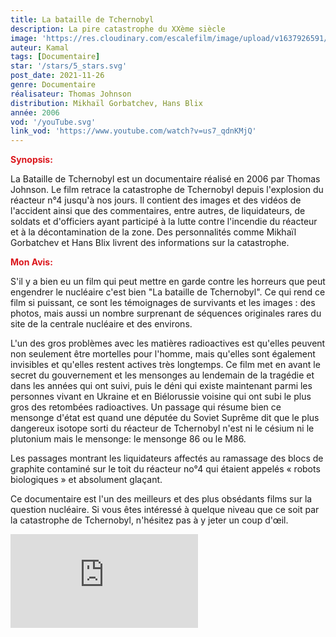 ```yaml
---
title: La bataille de Tchernobyl
description: La pire catastrophe du XXème siècle
image: 'https://res.cloudinary.com/escalefilm/image/upload/v1637926591/centrale-lenine-r%C3%A9acteur-4-de-tcherobyl-apr%C3%A8s-limplosion_mdnfxv.jpg'
auteur: Kamal
tags: [Documentaire]
star: '/stars/5_stars.svg'
post_date: 2021-11-26
genre: Documentaire
réalisateur: Thomas Johnson
distribution: Mikhaïl Gorbatchev, Hans Blix
année: 2006
vod: '/youTube.svg'
link_vod: 'https://www.youtube.com/watch?v=us7_qdnKMjQ'
---
```


<span style="color:#db161c">**Synopsis:**</span>

La Bataille de Tchernobyl est un documentaire réalisé en 2006 par Thomas Johnson. Le film retrace la catastrophe de Tchernobyl depuis l'explosion du réacteur n°4 jusqu'à nos jours. Il contient des images et des vidéos de l'accident ainsi que des commentaires, entre autres, de liquidateurs, de soldats et d'officiers ayant participé à la lutte contre l'incendie du réacteur et à la décontamination de la zone. Des personnalités comme Mikhaïl Gorbatchev et Hans Blix livrent des informations sur la catastrophe.

<span style="color:#db161c">**Mon Avis:**</span>

S'il y a bien eu un film qui peut mettre en garde contre les horreurs que peut engendrer le nucléaire c'est bien "La bataille de Tchernobyl". Ce qui rend ce film si puissant, ce sont les témoignages de survivants et les images : des photos, mais aussi un nombre surprenant de séquences originales rares du site de la centrale nucléaire et des environs.

L'un des gros problèmes avec les matières radioactives est qu'elles peuvent non seulement être mortelles pour l'homme, mais qu'elles sont également invisibles et qu'elles restent actives très longtemps. Ce film met en avant le secret du gouvernement et les mensonges au lendemain de la tragédie et dans les années qui ont suivi, puis le déni qui existe maintenant parmi les personnes vivant en Ukraine et en Biélorussie voisine qui ont subi le plus gros des retombées radioactives. Un passage qui résume bien ce mensonge d'état est quand une députée du Soviet Suprême dit que le plus dangereux isotope sorti du réacteur de Tchernobyl n'est ni le césium ni le plutonium mais le mensonge: le mensonge 86 ou le M86.

Les passages montrant les liquidateurs affectés au ramassage des blocs de graphite contaminé sur le toit du réacteur no°4 qui étaient appelés « robots biologiques » et absolument glaçant.

Ce documentaire est l'un des meilleurs et des plus obsédants films sur la question nucléaire. Si vous êtes intéressé à quelque niveau que ce soit par la catastrophe de Tchernobyl, n'hésitez pas à y jeter un coup d'œil.

<div>
    <iframe src="https://www.youtube.com/embed/rxhT7zgaJFc" title="YouTube video player" frameborder="0" allow="accelerometer; autoplay; clipboard-write; encrypted-media; gyroscope; picture-in-picture" allowfullscreen></iframe>
</div>


